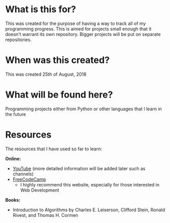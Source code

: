 # What is this for?

This was created for the purpose of having a way to track all of my programming progress. This is aimed for projects small enough that it doesn't warrant its own repository. Bigger projects will be put on separate repositories.

# When was this created?

This was created 25th of August, 2018

# What will be found here?

Programming projects either from Python or other languages that I learn in the future

# Resources

The resources that I have used so far to learn:

**Online:**
* [YouTube](www.youtube.com) (more detailed information will be added later such as channels)
* [FreeCodeCamp](https://learn.freecodecamp.org)
  * I highly recommend this website, especially for those interested in Web Development

**Books:**
* Introduction to Algorithms by Charles E. Leiserson, Clifford Stein, Ronald Rivest, and Thomas H. Cormen

